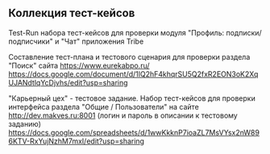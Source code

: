 
## Коллекция тест-кейсов
  

Test-Run набора тест-кейсов для проверки модуля "Профиль: подписки/подписчики" и "Чат" приложения Tribe      

Составление тест-плана и тестового сценария для проверки раздела "Поиск" сайта https://www.eurekabpo.ru/   
https://docs.google.com/document/d/1lQ2hF4khqrSU5Q2fxR2EON3oK2XqUJANdtlqYcDjvhs/edit?usp=sharing   

"Карьерный цех" - тестовое задание. Набор тест-кейсов для проверки интерфейса раздела "Общие / Пользователи" на сайте http://dev.makves.ru:8001 (логин и пароль в описании к тестовому заданию)  
https://docs.google.com/spreadsheets/d/1wwKkknP7ioaZL7MsVYsx2nW896KTV-RxYujNzhM7mxI/edit?usp=sharing

